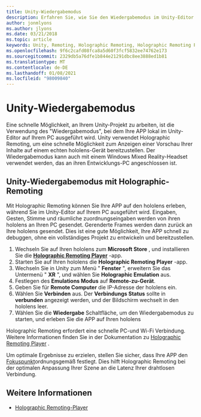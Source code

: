 ```yaml
---
title: Unity-Wiedergabemodus
description: Erfahren Sie, wie Sie den Wiedergabemodus im Unity-Editor verwenden, um die Änderungen an der Anwendung auf einem Gerät anzuzeigen, ohne eine APP bereitzustellen.
author: jonmlyons
ms.author: jlyons
ms.date: 03/21/2018
ms.topic: article
keywords: Unity, Remoting, Holographic Remoting, Holographic Remoting Player, hololens, Mixed Reality-Headset, Windows Mixed Reality-Headset, Virtual Reality-Headset, Unity-Wiedergabemodus
ms.openlocfilehash: 9f6c2cafd08fca8a5d60f3fcf5832ee74762e173
ms.sourcegitcommit: 2329db5a76dfe1b844e21291dbc8ee3888ed1b81
ms.translationtype: MT
ms.contentlocale: de-DE
ms.lasthandoff: 01/08/2021
ms.locfileid: "98009840"
---
```

# <a name="unity-play-mode"></a>Unity-Wiedergabemodus

Eine schnelle Möglichkeit, an Ihrem Unity-Projekt zu arbeiten, ist die Verwendung des "Wiedergabemodus", bei dem Ihre APP lokal im Unity-Editor auf Ihrem PC ausgeführt wird. Unity verwendet Holographic Remoting, um eine schnelle Möglichkeit zum Anzeigen einer Vorschau Ihrer Inhalte auf einem echten hololens-Gerät bereitzustellen. Der Wiedergabemodus kann auch mit einem Windows Mixed Reality-Headset verwendet werden, das an ihren Entwicklungs-PC angeschlossen ist.

## <a name="unity-play-mode-with-holographic-remoting"></a>Unity-Wiedergabemodus mit Holographic-Remoting

Mit Holographic Remoting können Sie Ihre APP auf den hololens erleben, während Sie im Unity-Editor auf Ihrem PC ausgeführt wird. Eingaben, Gesten, Stimme und räumliche zuordnungseingaben werden von ihren hololens an Ihren PC gesendet. Gerenderte Frames werden dann zurück an Ihre hololens gesendet. Dies ist eine gute Möglichkeit, Ihre APP schnell zu debuggen, ohne ein vollständiges Projekt zu entwickeln und bereitzustellen.
1. Wechseln Sie auf Ihren hololens zum **Microsoft Store** , und installieren Sie die **[Holographic Remoting Player](https://www.microsoft.com/store/p/holographic-remoting-player/9nblggh4sv40)** -app.
2. Starten Sie auf Ihren hololens die **Holographic Remoting Player** -app.
3. Wechseln Sie in Unity zum Menü " **Fenster** ", erweitern Sie das Untermenü " **XR** ", und wählen Sie **Holographic Emulation** aus.
4. Festlegen des **Emulations Modus** auf **Remote-zu-Gerät**.
5. Geben Sie für **Remote Computer** die IP-Adresse der hololens ein.
6. Wählen Sie **Verbinden** aus. Der **Verbindungs Status** sollte in **verbunden** angezeigt werden, und der Bildschirm wechselt in den hololens leer.
7. Wählen Sie die **Wiedergabe** Schaltfläche, um den Wiedergabemodus zu starten, und erleben Sie die APP auf Ihren hololens

Holographic Remoting erfordert eine schnelle PC-und Wi-Fi Verbindung. Weitere Informationen finden Sie in der Dokumentation zu [Holographic Remoting Player](../platform-capabilities-and-apis/holographic-remoting-player.md) .

Um optimale Ergebnisse zu erzielen, stellen Sie sicher, dass Ihre APP den [Fokuspunkt](focus-point-in-unity.md)ordnungsgemäß festlegt. Dies hilft Holographic Remoting bei der optimalen Anpassung Ihrer Szene an die Latenz Ihrer drahtlosen Verbindung.

## <a name="see-also"></a>Weitere Informationen
* [Holographic Remoting-Player](../platform-capabilities-and-apis/holographic-remoting-player.md)
